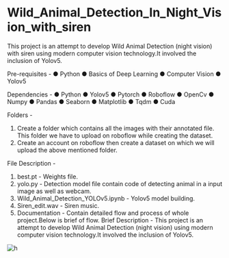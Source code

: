 # Wild_Animal_Detection_In_Night_Vision_with_siren
This project is an attempt to develop Wild Animal Detection (night vision) with siren using modern computer vision technology.It involved the inclusion of Yolov5.

Pre-requisites - 
●	Python
●	Basics of Deep Learning
●	Computer Vision
●	Yolov5

Dependencies - 
●	Python
●	Yolov5
●	Pytorch
●	Roboflow
●	OpenCv
●	Numpy
●	Pandas
●	Seaborn
●	Matplotlib
●	Tqdm
●	Cuda

Folders - 
1.	Create a folder which contains all the images with their annotated file. This folder we have to upload on roboflow while creating the dataset.
2.	Create an account on roboflow then create a dataset on which we will upload the above mentioned folder.

File Description - 
1. best.pt - Weights file.
2. yolo.py - Detection model file contain code of detecting animal in a input image as well as webcam.
3. Wild_Animal_Detection_YOLOv5.ipynb - Yolov5 model building.
4. Siren_edit.wav - Siren music.
5. Documentation - Contain detailed flow and process of whole project.Below is brief of flow.
Brief Description - This project is an attempt to develop Wild Animal Detection (night vision) using modern computer vision technology.It involved the inclusion of Yolov5.


 
 ![h](https://github.com/JaiswalShivani/Wild_Animal_Detection_In_Night_Vision/assets/109452829/55cd3636-f687-4338-b5f4-7f1a418aa62c)


